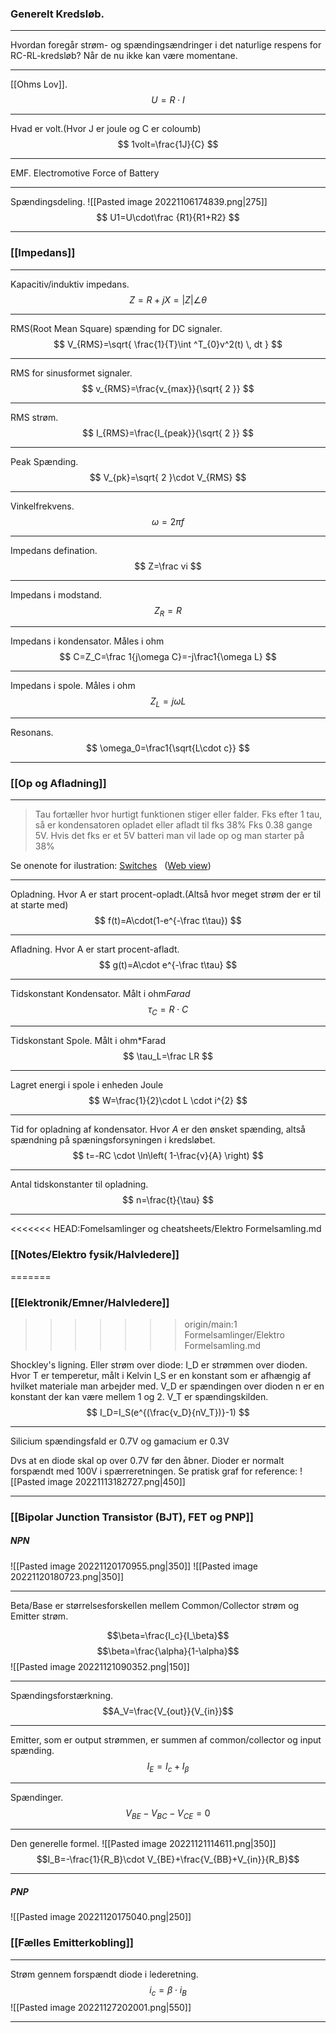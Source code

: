 ### Generelt Kredsløb.
***
Hvordan foregår strøm- og spændingsændringer i det naturlige respens for RC-RL-kredsløb? Når de nu ikke kan være momentane.

***
[[Ohms Lov]].
$$U=R\cdot I$$

***
Hvad er volt.(Hvor J er joule og C er coloumb)
$$
1volt=\frac{1J}{C}
$$

***
EMF. Electromotive Force of Battery


***
Spændingsdeling.
![[Pasted image 20221106174839.png|275]]
$$
U1=U\cdot\frac {R1}{R1+R2}
$$

***

### [[Impedans]]
***
Kapacitiv/induktiv impedans.
$$
Z=R+jX=|Z|\angle\theta
$$
***
RMS(Root Mean Square) spænding for DC signaler.
$$
V_{RMS}=\sqrt{ \frac{1}{T}\int ^T_{0}v^2(t) \, dt  }
$$

***
RMS for sinusformet signaler.
$$
v_{RMS}=\frac{v_{max}}{\sqrt{ 2 }}
$$

***
RMS strøm.
$$
I_{RMS}=\frac{I_{peak}}{\sqrt{ 2 }}
$$

***
Peak Spænding.
$$
V_{pk}=\sqrt{ 2 }\cdot V_{RMS}
$$

***
Vinkelfrekvens.
$$
\omega=2\pi f
$$

***
Impedans defination.
$$
Z=\frac vi
$$
***
Impedans i modstand.
$$
Z_R=R
$$

***
Impedans i kondensator. Måles i ohm
$$
C=Z_C=\frac 1{j\omega C}=-j\frac1{\omega L}
$$

***
Impedans i spole. Måles i ohm
$$
Z_L=j\omega L
$$

***
Resonans.
$$
\omega_0=\frac1{\sqrt{L\cdot c}}
$$

***
### [[Op og Afladning]]

***
>Tau fortæller hvor hurtigt funktionen stiger eller falder.
>Fks efter 1 tau, så er kondensatoren opladet eller afladt til fks 38%
>Fks 0.38 gange 5V. Hvis det fks er et 5V batteri man vil lade op og man starter på 38%

Se onenote for ilustration: [Switches](onenote:https://d.docs.live.net/c230e022fc67d306/Dokumenter/kasper%20blochs%20notesbog/SDU%20Elektronik.one#Switches&section-id={59B354F1-AD2D-4315-8B7F-B888C2B94A3F}&page-id={4490ADFB-F2EF-4DEC-A3BB-328A5DC52447}&end)   ([Web view](https://onedrive.live.com/view.aspx?resid=C230E022FC67D306%21118&id=documents&wd=target%28SDU%20Elektronik.one%7C59B354F1-AD2D-4315-8B7F-B888C2B94A3F%2FSwitches%7C4490ADFB-F2EF-4DEC-A3BB-328A5DC52447%2F%29))

***
Opladning. Hvor A er start procent-opladt.(Altså hvor meget strøm der er til at starte med)
$$
f(t)=A\cdot(1-e^{-\frac t\tau})
$$

***
Afladning. Hvor A er start procent-afladt.
$$
g(t)=A\cdot e^{-\frac t\tau}
$$

***
Tidskonstant Kondensator. Målt i ohm*Farad*
$$
\tau_C=R\cdot C
$$


***
Tidskonstant Spole. Målt i ohm*Farad
$$
\tau_L=\frac LR
$$

***
Lagret energi i spole i enheden Joule
$$
W=\frac{1}{2}\cdot L \cdot i^{2}
$$
***
Tid for opladning af kondensator.
Hvor *A* er den ønsket spænding, altså spændning på spæningsforsyningen i kredsløbet. 
$$
t=-RC \cdot \ln\left( 1-\frac{v}{A} \right)
$$

***
Antal tidskonstanter til opladning.
$$
n=\frac{t}{\tau}
$$

***

<<<<<<< HEAD:Fomelsamlinger og cheatsheets/Elektro Formelsamling.md
### [[Notes/Elektro fysik/Halvledere]]
=======
### [[Elektronik/Emner/Halvledere]]
>>>>>>> origin/main:1 Formelsamlinger/Elektro Formelsamling.md

Shockley's ligning. Eller strøm over diode:
I_D er strømmen over dioden.
Hvor T er temperetur, målt i Kelvin
I_S er en konstant som er afhængig af hvilket materiale man arbejder med.
V_D er spændingen over dioden
n er en konstant der kan være mellem 1 og 2.
V_T er spændingskilden.
$$
I_D=I_S(e^{(\frac{v_D}{nV_T})}-1)
$$

***
Silicium spændingsfald er 0.7V og gamacium er 0.3V

Dvs at en diode skal op over 0.7V før den åbner. Dioder er normalt forspændt med 100V i spærreretningen. Se pratisk graf for reference:
![[Pasted image 20221113182727.png|450]]
***


### [[Bipolar Junction Transistor (BJT), FET og PNP]]

##### NPN

![[Pasted image 20221120170955.png|350]] ![[Pasted image 20221120180723.png|350]]
***
Beta/Base er størrelsesforskellen mellem Common/Collector strøm og Emitter strøm.

$$\beta=\frac{I_c}{I_\beta}$$
$$\beta=\frac{\alpha}{1-\alpha}$$
![[Pasted image 20221121090352.png|150]]

***
Spændingsforstærkning.
$$A_V=\frac{V_{out}}{V_{in}}$$
***
Emitter, som er output strømmen, er summen af common/collector og input spænding.
$$I_E=I_c+I_\beta$$

***
Spændinger.
$$V_{BE}-V_{BC}-V_{CE}=0$$

***
Den generelle formel.
![[Pasted image 20221121114611.png|350]]
$$I_B=-\frac{1}{R_B}\cdot V_{BE}+\frac{V_{BB}+V_{in}}{R_B}$$

***



##### PNP

![[Pasted image 20221120175040.png|250]]


### [[Fælles Emitterkobling]]

***
Strøm gennem forspændt diode i lederetning.
$$i_c=\beta\cdot i_B$$
![[Pasted image 20221127202001.png|550]]

***

